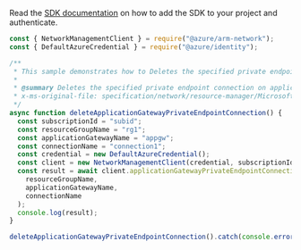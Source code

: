 Read the [SDK documentation](https://github.com/Azure/azure-sdk-for-js/blob/%40azure%2Farm-network_28.0.0/sdk/network/arm-network/README.md) on how to add the SDK to your project and authenticate.

```javascript
const { NetworkManagementClient } = require("@azure/arm-network");
const { DefaultAzureCredential } = require("@azure/identity");

/**
 * This sample demonstrates how to Deletes the specified private endpoint connection on application gateway.
 *
 * @summary Deletes the specified private endpoint connection on application gateway.
 * x-ms-original-file: specification/network/resource-manager/Microsoft.Network/stable/2021-08-01/examples/ApplicationGatewayPrivateEndpointConnectionDelete.json
 */
async function deleteApplicationGatewayPrivateEndpointConnection() {
  const subscriptionId = "subid";
  const resourceGroupName = "rg1";
  const applicationGatewayName = "appgw";
  const connectionName = "connection1";
  const credential = new DefaultAzureCredential();
  const client = new NetworkManagementClient(credential, subscriptionId);
  const result = await client.applicationGatewayPrivateEndpointConnections.beginDeleteAndWait(
    resourceGroupName,
    applicationGatewayName,
    connectionName
  );
  console.log(result);
}

deleteApplicationGatewayPrivateEndpointConnection().catch(console.error);
```
